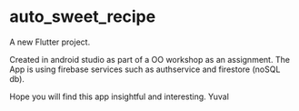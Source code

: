 # auto_sweet_recipe

A new Flutter project.

Created in android studio as part of a OO workshop as an assignment.
The App is using firebase services such as authservice and firestore (noSQL db).

Hope you will find this app insightful and interesting.
Yuval
